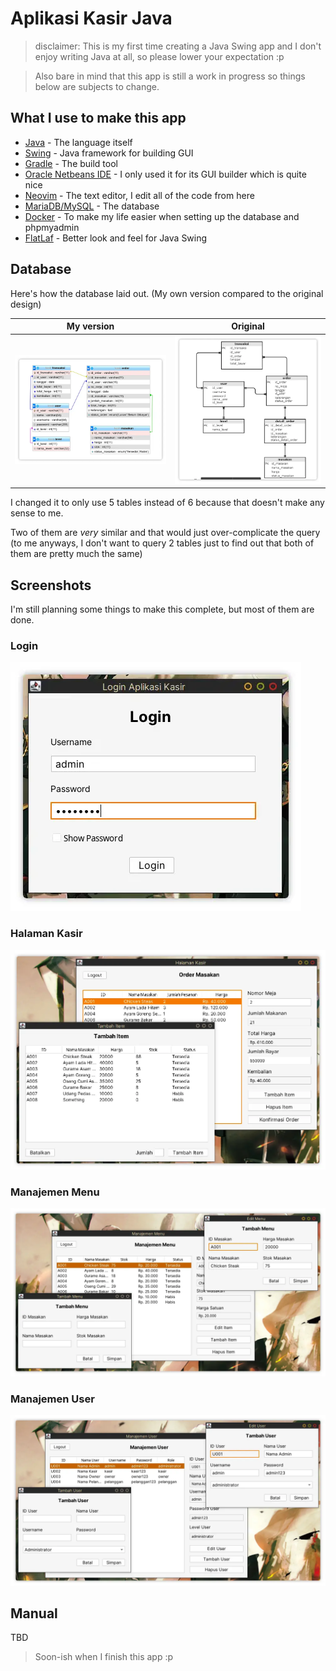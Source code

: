 # Aplikasi Kasir Java

> disclaimer: This is my first time creating a Java Swing app and I don't enjoy
> writing Java at all, so please lower your expectation :p

> Also bare in mind that this app is still a work in progress so things below
> are subjects to change.

## What I use to make this app

- [Java](https://java.com/ja/) - The language itself
- [Swing](https://en.wikipedia.org/wiki/Swing_(Java)) - Java framework for building GUI
- [Gradle](https://gradle.org/) - The build tool
- [Oracle Netbeans IDE](https://www.oracle.com/tools/technologies/netbeans-ide.html) - I only used it for its GUI builder which is quite nice
- [Neovim](https://neovim.io/) - The text editor, I edit all of the code from here
- [MariaDB/MySQL](https://mariadb.org/) - The database
- [Docker](https://www.docker.com/) - To make my life easier when setting up the database and phpmyadmin
- [FlatLaf](https://www.formdev.com/flatlaf/) - Better look and feel for Java Swing


## Database

Here's how the database laid out. (My own version compared to the original design)

|           My version             |               Original              |
| -------------------------------- | ----------------------------------- |
| ![redesign](./pix/final_db.webp) | ![original](./pix/original_db.webp) |

I changed it to only use 5 tables instead of 6 because that doesn't make any
sense to me.

Two of them are *very* similar and that would just over-complicate the query
(to me anyways, I don't want to query 2 tables just to find out that both of
them are pretty much the same)

## Screenshots

I'm still planning some things to make this complete, but most of them are done.


### Login

![login](./pix/login.webp)


### Halaman Kasir

![cashier](./pix/cashier_page.webp)


### Manajemen Menu

![menu](./pix/menu_manager.webp)


### Manajemen User

![user](./pix/user_manager.webp)

## Manual

TBD

> Soon-ish when I finish this app :p
